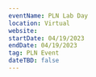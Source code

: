 ```yaml
---
eventName: PLN Lab Day
location: Virtual
website: 
startDate: 04/19/2023
endDate: 04/19/2023
tag: PLN Event
dateTBD: false
---
```

